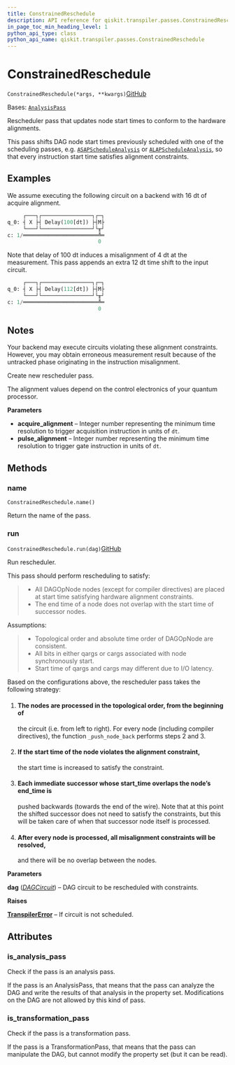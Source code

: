 ```yaml
---
title: ConstrainedReschedule
description: API reference for qiskit.transpiler.passes.ConstrainedReschedule
in_page_toc_min_heading_level: 1
python_api_type: class
python_api_name: qiskit.transpiler.passes.ConstrainedReschedule
---
```


# ConstrainedReschedule

<span id="qiskit.transpiler.passes.ConstrainedReschedule" />

`ConstrainedReschedule(*args, **kwargs)`[GitHub](https://github.com/qiskit/qiskit/tree/stable/0.24/qiskit/transpiler/passes/scheduling/alignments/reschedule.py "view source code")

Bases: [`AnalysisPass`](qiskit.transpiler.AnalysisPass "qiskit.transpiler.basepasses.AnalysisPass")

Rescheduler pass that updates node start times to conform to the hardware alignments.

This pass shifts DAG node start times previously scheduled with one of the scheduling passes, e.g. [`ASAPScheduleAnalysis`](qiskit.transpiler.passes.ASAPScheduleAnalysis "qiskit.transpiler.passes.ASAPScheduleAnalysis") or [`ALAPScheduleAnalysis`](qiskit.transpiler.passes.ALAPScheduleAnalysis "qiskit.transpiler.passes.ALAPScheduleAnalysis"), so that every instruction start time satisfies alignment constraints.

## Examples

We assume executing the following circuit on a backend with 16 dt of acquire alignment.

```python
     ┌───┐┌────────────────┐┌─┐
q_0: ┤ X ├┤ Delay(100[dt]) ├┤M├
     └───┘└────────────────┘└╥┘
c: 1/════════════════════════╩═
                             0
```

Note that delay of 100 dt induces a misalignment of 4 dt at the measurement. This pass appends an extra 12 dt time shift to the input circuit.

```python
     ┌───┐┌────────────────┐┌─┐
q_0: ┤ X ├┤ Delay(112[dt]) ├┤M├
     └───┘└────────────────┘└╥┘
c: 1/════════════════════════╩═
                             0
```

## Notes

Your backend may execute circuits violating these alignment constraints. However, you may obtain erroneous measurement result because of the untracked phase originating in the instruction misalignment.

Create new rescheduler pass.

The alignment values depend on the control electronics of your quantum processor.

**Parameters**

*   **acquire\_alignment** – Integer number representing the minimum time resolution to trigger acquisition instruction in units of `dt`.
*   **pulse\_alignment** – Integer number representing the minimum time resolution to trigger gate instruction in units of `dt`.

## Methods

<span id="qiskit-transpiler-passes-constrainedreschedule-name" />

### name

<span id="qiskit.transpiler.passes.ConstrainedReschedule.name" />

`ConstrainedReschedule.name()`

Return the name of the pass.

<span id="qiskit-transpiler-passes-constrainedreschedule-run" />

### run

<span id="qiskit.transpiler.passes.ConstrainedReschedule.run" />

`ConstrainedReschedule.run(dag)`[GitHub](https://github.com/qiskit/qiskit/tree/stable/0.24/qiskit/transpiler/passes/scheduling/alignments/reschedule.py "view source code")

Run rescheduler.

This pass should perform rescheduling to satisfy:

> *   All DAGOpNode nodes (except for compiler directives) are placed at start time satisfying hardware alignment constraints.
> *   The end time of a node does not overlap with the start time of successor nodes.

Assumptions:

> *   Topological order and absolute time order of DAGOpNode are consistent.
> *   All bits in either qargs or cargs associated with node synchronously start.
> *   Start time of qargs and cargs may different due to I/O latency.

Based on the configurations above, the rescheduler pass takes the following strategy:

1.  #### The nodes are processed in the topological order, from the beginning of

    the circuit (i.e. from left to right). For every node (including compiler directives), the function `_push_node_back` performs steps 2 and 3.

2.  #### If the start time of the node violates the alignment constraint,

    the start time is increased to satisfy the constraint.

3.  #### Each immediate successor whose start\_time overlaps the node’s end\_time is

    pushed backwards (towards the end of the wire). Note that at this point the shifted successor does not need to satisfy the constraints, but this will be taken care of when that successor node itself is processed.

4.  #### After every node is processed, all misalignment constraints will be resolved,

    and there will be no overlap between the nodes.

**Parameters**

**dag** ([*DAGCircuit*](qiskit.dagcircuit.DAGCircuit "qiskit.dagcircuit.dagcircuit.DAGCircuit")) – DAG circuit to be rescheduled with constraints.

**Raises**

[**TranspilerError**](qiskit.transpiler.TranspilerError "qiskit.transpiler.TranspilerError") – If circuit is not scheduled.

## Attributes

<span id="qiskit.transpiler.passes.ConstrainedReschedule.is_analysis_pass" />

### is\_analysis\_pass

Check if the pass is an analysis pass.

If the pass is an AnalysisPass, that means that the pass can analyze the DAG and write the results of that analysis in the property set. Modifications on the DAG are not allowed by this kind of pass.

<span id="qiskit.transpiler.passes.ConstrainedReschedule.is_transformation_pass" />

### is\_transformation\_pass

Check if the pass is a transformation pass.

If the pass is a TransformationPass, that means that the pass can manipulate the DAG, but cannot modify the property set (but it can be read).

